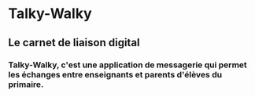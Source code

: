 # Talky-Walky
## Le carnet de liaison digital
### Talky-Walky, c'est une application de messagerie qui permet les échanges entre enseignants et parents d'élèves du primaire.
